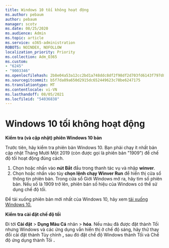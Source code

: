 ```yaml
---
title: Windows 10 tối không hoạt động
ms.author: pebaum
author: pebaum
manager: scotv
ms.date: 08/25/2020
ms.audience: Admin
ms.topic: article
ms.service: o365-administration
ROBOTS: NOINDEX, NOFOLLOW
localization_priority: Priority
ms.collection: Adm_O365
ms.custom:
- "6245"
- "9003346"
ms.openlocfilehash: 2b8e04a53a12cc2bd1a748ddc8df2f98df2d703fd6143f797d816e602005d13b
ms.sourcegitcommit: b5f7da89a650d2915dc652449623c78be6247175
ms.translationtype: MT
ms.contentlocale: vi-VN
ms.lasthandoff: 08/05/2021
ms.locfileid: "54036838"
---
```

# <a name="windows-10-dark-mode-does-not-work"></a>Windows 10 tối không hoạt động

**Kiểm tra (và cập nhật) phiên Windows 10 bản**

Trước tiên, hãy kiểm tra phiên bản Windows 10. Bạn phải chạy ít nhất bản cập nhật Tháng Mười Một 2019 (còn được gọi là phiên bản "1909") để chế độ tối hoạt động đúng cách.  

1. Chọn hoặc nhấn vào **nút Bắt** đầu trong thanh tác vụ và nhập  **winver**. 
2. Chọn hoặc nhấn vào tùy **chọn lệnh chạy Winver Run** để hiển thị cửa sổ thông tin phiên bản.
    Trong cửa sổ Giới Windows mở ra, hãy tìm số phiên bản. Nếu số là 1909 trở lên, phiên bản số hiệu của Windows có thể sử dụng chế độ tối.

Để tải xuống phiên bản mới nhất của Windows 10, hãy xem [tải xuống Windows 10.](https://www.microsoft.com/software-download/windows10)

**Kiểm tra cài đặt chế độ tối**

Đi tới **Cài đặt**  >  **Dụng Màu Cá** nhân  >  **hóa**. Nếu màu đã được  đặt thành Tối nhưng Windows và các ứng dụng vẫn hiển thị ở chế  độ sáng, hãy thử thay đổi cài đặt thành Tùy chỉnh **,** sau đó đặt chế độ Windows thành Tối và Chế độ ứng dụng thành Tối **.**